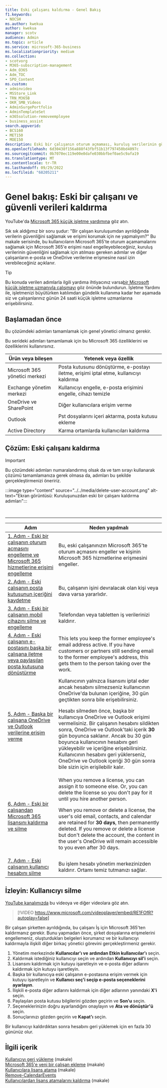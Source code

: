 ```yaml
---
title: Eski çalışanı kaldırma - Genel Bakış
f1.keywords:
- NOCSH
ms.author: kwekua
author: kwekua
manager: scotv
audience: Admin
ms.topic: article
ms.service: microsoft-365-business
ms.localizationpriority: medium
ms.collection:
- scotvorg
- M365-subscription-management
- Adm_O365
- Adm_TOC
- SPO_Content
ms.custom:
- adminvideo
- MSStore_Link
- TRN_M365B
- OKR_SMB_Videos
- AdminSurgePortfolio
- AdminTemplateSet
- m365solution-removeemployee
- business_assist
search.appverid:
- BCS160
- MET150
- MOE150
description: Eski bir çalışanın oturum açmaması, kuruluş verilerinin güvenliğini sağlamaması ve diğer çalışanların e-posta ve OneDrive verilerine erişmesine izin vermemesi için Microsoft 365 erişimini engelleyin.
ms.openlocfilehash: 6d30438f156a888f43fbf51b13f797450bd4097c
ms.sourcegitcommit: 0b7070ec119e00e0dafe030bbfbef0ae5c9afa19
ms.translationtype: MT
ms.contentlocale: tr-TR
ms.lasthandoff: 09/29/2022
ms.locfileid: "68205211"
---
```

# <a name="overview-remove-a-former-employee-and-secure-data"></a>Genel bakış: Eski bir çalışanı ve güvenli verileri kaldırma

YouTube'da [Microsoft 365 küçük işletme yardımına](https://go.microsoft.com/fwlink/?linkid=2197659) göz atın.

Sık sık aldığımız bir soru şudur: "Bir çalışan kuruluşumdan ayrıldığında verilerin güvenliğini sağlamak ve erişimi korumak için ne yapmalıyım?" Bu makale serisinde, bu kullanıcıların Microsoft 365'te oturum açamamalarını sağlamak için Microsoft 365'e erişimi nasıl engelleyebileceğiniz, kuruluş verilerinin güvenliğini sağlamak için atılması gereken adımlar ve diğer çalışanların e-posta ve OneDrive verilerine erişmesine nasıl izin verebileceğiniz açıklanır.

> [!TIP]
> Bu konuda verilen adımlarla ilgili yardıma ihtiyacınız varsa[bir Microsoft küçük işletme uzmanıyla çalışmayı](https://go.microsoft.com/fwlink/?linkid=2186871) göz önünde bulundurun. İşletme Yardımı ile, işletmenizi büyütürken katılımdan gündelik kullanıma kadar her aşamada siz ve çalışanlarınız günün 24 saati küçük işletme uzmanlarına erişebilirsiniz.

## <a name="before-you-begin"></a>Başlamadan önce

Bu çözümdeki adımları tamamlamak için genel yönetici olmanız gerekir.

Bu serideki adımları tamamlamak için bu Microsoft 365 özelliklerini ve özelliklerini kullanırsınız.

|Ürün veya bileşen|Yetenek veya özellik|
|---|---|
|Microsoft 365 yönetici merkezi|Posta kutusunu dönüştürme, e-postayı iletme, erişimi iptal etme, kullanıcıyı kaldırma |
|Exchange yönetim merkezi|Kullanıcıyı engelle, e-posta erişimini engelle, cihazı temizle |
|OneDrive ve SharePoint |Diğer kullanıcılara erişim verme |
|Outlook|Pst dosyalarını içeri aktarma, posta kutusu ekleme |
|Active Directory|Karma ortamlarda kullanıcıları kaldırma |


## <a name="solution-remove-a-former-employee"></a>Çözüm: Eski çalışanı kaldırma

> [!IMPORTANT]
> Bu çözümdeki adımları numaralandırmış olsak da ve tam sırayı kullanarak çözümü tamamlamanıza gerek olmasa da, adımları bu şekilde gerçekleştirmenizi öneririz.

:::image type="content" source="../../media/delete-user-account.png" alt-text="Ekran görüntüsü: Kuruluşunuzdan eski bir çalışanı kaldırma adımları":::

<br>

****

|Adım|Neden yapılmalı|
|---|---|
|[1. Adım - Eski bir çalışanın oturum açmasını engelleme ve Microsoft 365 hizmetlerine erişimi engelleme](remove-former-employee-step-1.md)|Bu, eski çalışanınızın Microsoft 365'te oturum açmasını engeller ve kişinin Microsoft 365 hizmetlerine erişmesini engeller.|
|[2. Adım - Eski çalışanın posta kutusunun içeriğini kaydetme](remove-former-employee-step-2.md)|Bu, çalışanın işini devralacak olan kişi veya dava varsa yararlıdır.|
|[3. Adım - Eski bir çalışanın mobil cihazını silme ve engelleme](remove-former-employee-step-3.md)|Telefondan veya tabletten iş verilerinizi kaldırır.|
|[4. Adım - Eski çalışanın e-postasını başka bir çalışana iletme veya paylaşılan posta kutusuna dönüştürme](remove-former-employee-step-4.md)|This lets you keep the former employee's email address active. If you have customers or partners still sending email to the former employee's address, this gets them to the person taking over the work.|
|[5. Adım - Başka bir çalışana OneDrive ve Outlook verilerine erişim verme](remove-former-employee-step-5.md)|Kullanıcının yalnızca lisansını iptal eder ancak hesabını silmezseniz kullanıcının OneDrive'da bulunan içeriğine, 30 gün geçtikten sonra bile erişebilirsiniz. <p> Hesabı silmeden önce, başka bir kullanıcıya OneDrive ve Outlook erişimi vermelisiniz. Bir çalışanın hesabını sildikten sonra, OneDrive ve Outlook'taki içerik **30** gün boyunca saklanır. Ancak bu 30 gün boyunca kullanıcının hesabını geri yükleyebilir ve içeriğine erişebilirsiniz. Kullanıcının hesabını geri yüklerseniz, OneDrive ve Outlook içeriği 30 gün sonra bile sizin için erişilebilir kalır.| 
|[6. Adım - Eski bir çalışandan Microsoft 365 lisansını kaldırma ve silme](remove-former-employee-step-6.md)|When you remove a license, you can assign it to someone else. Or, you can delete the license so you don't pay for it until you hire another person. <p> When you remove or delete a license, the user's old email, contacts, and calendar are retained for **30 days**, then permanently deleted. If you remove or delete a license but don't delete the account, the content in the user's OneDrive will remain accessible to you even after 30 days.|
|[7. Adım - Eski çalışanın kullanıcı hesabını silme](remove-former-employee-step-7.md)|Bu işlem hesabı yönetim merkezinizden kaldırır. Ortamı temiz tutmanızı sağlar.|

## <a name="watch-delete-a-user"></a>İzleyin: Kullanıcıyı silme

[YouTube kanalımızda](https://go.microsoft.com/fwlink/?linkid=2198203) bu videoya ve diğer videolara göz atın.

> [!VIDEO https://www.microsoft.com/videoplayer/embed/RE1FOfR?autoplay=false]

Bir çalışan şirketten ayrıldığında, bu çalışanı İş için Microsoft 365'ten kaldırmanız gerekir. Bunu yapmadan önce, şirket dosyalarına erişmelerini engellemeniz, oluşturdukları belgeleri korumanız ve bir kullanıcıyı kaldırmayla ilişkili diğer birkaç yönetici görevini gerçekleştirmeniz gerekir.

1. Yönetim merkezinde **Kullanıcılar'ı ve** **ardından Etkin kullanıcılar'ı** seçin.
1. Kaldırmak istediğiniz kullanıcıyı seçin ve ardından **Kullanıcıyı sil'i** seçin.
1. Lisansını kaldırmak için kutuyu işaretleyin ve e-posta diğer adlarını kaldırmak için kutuyu işaretleyin.
1. Başka bir kullanıcıya eski çalışanın e-postasına erişim vermek için kutuyu işaretleyin ve **Kullanıcı seç'i seçip e-posta seçeneklerini ayarlayın**.
1. İlişkili e-posta diğer adlarını kaldırmak için diğer adlarının yanındaki **X'i** seçin.
1. Paylaşılan posta kutusu bilgilerini gözden geçirin ve **Son'u** seçin.
1. Seçeneklerinizin doğru ayarlandığını onaylayın ve **Ata ve dönüştür'ü** seçin.
1. Sonuçlarınızı gözden geçirin ve **Kapat'ı** seçin.

Bir kullanıcıyı kaldırdıktan sonra hesabını geri yüklemek için en fazla 30 gününüz olur.
## <a name="related-content"></a>İlgili içerik

[Kullanıcıyı geri yükleme](restore-user.md) (makale)\
[Microsoft 365'e yeni bir çalışan ekleme](add-new-employee.md) (makale)\
[Kullanıcılara lisans atama](../manage/assign-licenses-to-users.md) (makale)\
[Remove-CalendarEvents](/powershell/module/exchange/remove-calendarevents)\
[Kullanıcılardan lisans atamalarını kaldırma](../manage/remove-licenses-from-users.md) (makale)
